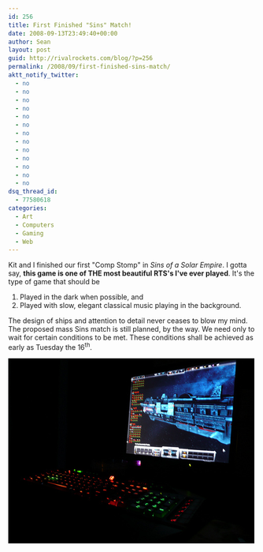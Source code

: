 ```yaml
---
id: 256
title: First Finished "Sins" Match!
date: 2008-09-13T23:49:40+00:00
author: Sean
layout: post
guid: http://rivalrockets.com/blog/?p=256
permalink: /2008/09/first-finished-sins-match/
aktt_notify_twitter:
  - no
  - no
  - no
  - no
  - no
  - no
  - no
  - no
  - no
  - no
  - no
  - no
  - no
dsq_thread_id:
  - 77580618
categories:
  - Art
  - Computers
  - Gaming
  - Web
---
```

Kit and I finished our first "Comp Stomp" in _Sins of a Solar Empire_.  I gotta say, **this game is one of THE most beautiful RTS's I've ever played**.  It's the type of game that should be

  1. Played in the dark when possible, and
  2. Played with slow, elegant classical music playing in the background.

The design of ships and attention to detail never ceases to blow my mind.  The proposed mass Sins match is still planned, by the way.  We need only to wait for certain conditions to be met.  These conditions shall be achieved as early as Tuesday the 16<sup>th</sup>.

![Sean's Webcam](/content/2008/09/2857294894_ff8b384f64.jpg)
